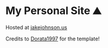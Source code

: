 # My Personal Site ⛰️
Hosted at [jakejohnson.us](https://jakejohnson.us)

Credits to [Dorata1997](https://github.com/Dorota1997/react-frontend-dev-portfolio) for the template!
